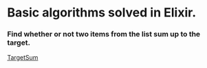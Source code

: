 # Basic algorithms solved in Elixir.

### Find whether or not two items from the list sum up to the target.

[TargetSum](/ex_target_sum/)
